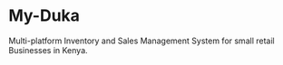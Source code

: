 # My-Duka
Multi-platform Inventory and Sales Management System for small retail Businesses in Kenya.
